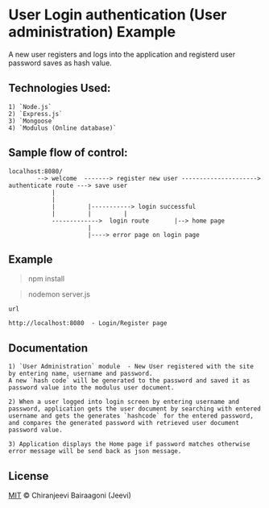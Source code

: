 # User Login authentication (User administration) Example

A new user registers and logs into the application and registerd user password saves as hash value.

## Technologies Used:
```
1) `Node.js`
2) `Express.js`
3) `Mongoose`
4) `Modulus (Online database)`
```

## Sample flow of control:
```
localhost:8080/
        --> welcome  -------> register new user ---------------------> authenticate route ---> save user
            |
            |
            |         |-----------> login successful
            |         |         |
            ------------->  login route       |--> home page
                      |
                      |----> error page on login page
```

## Example
 
>npm install

>nodemon server.js

```
url

http://localhost:8080  - Login/Register page

```

## Documentation
```
1) `User Administration` module  - New User registered with the site by entering name, username and password. 
A new `hash code` will be generated to the password and saved it as password value into the modulus user document.

2) When a user logged into login screen by entering username and password, application gets the user document by searching with entered username and gets the generates `hashcode` for the entered password, and compares the generated password with retrieved user document password value. 

3) Application displays the Home page if password matches otherwise error message will be send back as json message.
```

## License
[MIT](http://showalicense.com/?year=2016&fullname=Chiranjeevi%20Bairaagoni%20(Jeevi)#license-mit) © Chiranjeevi Bairaagoni (Jeevi)